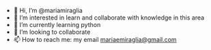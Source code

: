 - 👋 Hi, I’m @mariamiraglia
- 👀 I’m interested in learn and collaborate with knowledge in this area
- 🌱 I’m currently learning python
- 💞️ I’m looking to collaborate
- 📫 How to reach me: my email mariaemiraglia@gmail.com

<!---
mariamiraglia/mariamiraglia is a ✨ special ✨ repository because its `README.md` (this file) appears on your GitHub profile.
You can click the Preview link to take a look at your changes.
--->
